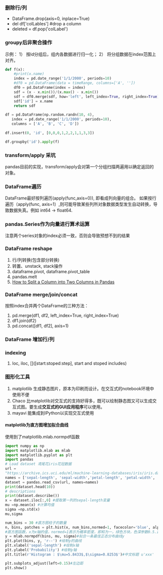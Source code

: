 ### 删除行/列
* DataFrame.drop(axis=0, inplace=True) 
* del df['colLables']   #drop a column
* deleted = df.pop('colLabel')

### groupy后非聚合操作
示例：
1） 按id分组后，组内各数据进行归一化；
2） 将分组数据在index范围上对齐。

```python
def f(x):
    #print(x.name)
    index = pd.date_range('1/1/2000', periods=10)
    #df0 = pd.DataFrame(data = timeRange, columns=['A', ''])
    df0 = pd.DataFrame(index = index)
    sdf = (x - x.min())/(x.max() - x.min())
    sdf = df0.merge(sdf, how='left', left_index=True, right_index=True)
    sdf['id'] = x.name
    return sdf
    
df = pd.DataFrame(np.random.randn(10, 4),
   index = pd.date_range('1/1/2000', periods=10),
   columns = ['A', 'B', 'C', 'D'])
   
df.insert(0, 'id', [0,0,0,1,2,2,1,1,3,3])

df.groupby('id').apply(f)

```

### transform/apply 采坑
pandas目前的实现，transform/apply会对第一个分组扫描两遍用以确定返回的对象。

### DataFrame遍历
DataFrame最好按列遍历(apply(func,axis=0)), 即看成列向量的组合。
如果按行遍历（apply(func, axis=1）,则可能导致某些列所对象数据类型发生自动转换，导致数据失真。例如 int64 -> float64.

### pandas.Series作为向量进行算术运算
注意两个series对象的index必须一致，否则会导致预想不到的结果

### DataFrame reshape
1. 行/列转换(包含部分转换)
2. 转置、unstack, stack操作
3. dataframe.pivot, dataframe.pivot_table
4. pandas.melt
5. [How to Split a Column into Two Columns in Pandas](https://cmdlinetips.com/2018/11/how-to-split-a-text-column-in-pandas/)

### DataFrame merge/join/concat
按照index合并两个DataFrame的三种方法：
1. pd.merge(df1, df2, left_index=True, right_index=True)
2. df1.join(df2)
3. pd.concat([df1, df2], axis=1)

### DataFrame 增加行/列

### indexing
1. loc, iloc, []([start:stoped:step], start and stoped includes)

### 图形化工具
1. matplotlib 生成静态图片，原本为印刷而设计。在交互式的notebook环境中使用不便
2. Chaco 比matplotlib对交互式的支持好得多，既可以绘制静态图又可以生成交互式图。要生成**交互式的GUI应用程序**可以使用。
3. mayavi 能集成到IPython以实现交互式使用
#### matplotlib为直方图增加拟合曲线
使用到了matplotlib.mlab.normpdf函数
```python
import numpy as np
import matplotlib.mlab as mlab
import matplotlib.pyplot as plt
import pandas
# Load dataset 鸢尾花iris花冠数据
url =
"https://archive.ics.uci.edu/ml/machine-learning-databases/iris/iris.data"
names = ['sepal-length', 'sepal-width','petal-length', 'petal-width', 'class']
dataset = pandas.read_csv(url, names=names)
print(dataset.head(10))
# descriptions
print(dataset.describe())
x = dataset.iloc[:,0] #提取第一列的sepal-length变量
mu =np.mean(x) #计算均值
sigma =np.std(x)
mu,sigma

num_bins = 30 #直方图柱子的数量
n, bins, patches = plt.hist(x, num_bins,normed=1, facecolor='blue', alpha=0.5) 
#直方图函数，x为x轴的值，normed=1表示为概率密度，即和为一，绿色方块，色深参数0.5.返回n个概率，直方块左边线的x值，及各个方块对象 
y = mlab.normpdf(bins, mu, sigma)#拟合一条最佳正态分布曲线y 
plt.plot(bins, y, 'r--') #绘制y的曲线
plt.xlabel('sepal-length') #绘制x轴
plt.ylabel('Probability') #绘制y轴
plt.title(r'Histogram : $\mu=5.8433$,$\sigma=0.8253$')#中文标题 u'xxx' 

plt.subplots_adjust(left=0.15)#左边距 
plt.show() 
```



